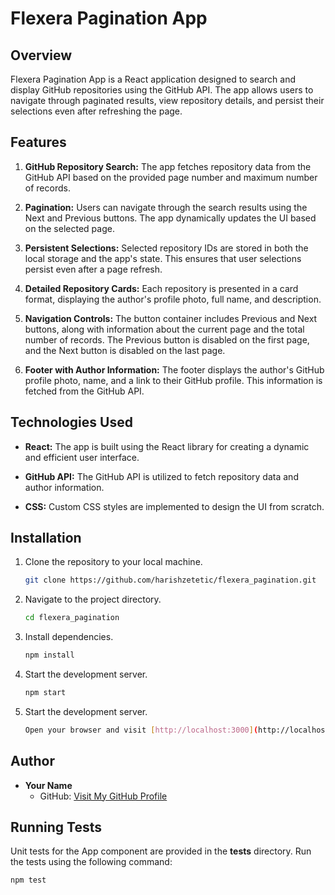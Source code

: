 # Flexera Pagination App

## Overview

Flexera Pagination App is a React application designed to search and display GitHub repositories using the GitHub API. The app allows users to navigate through paginated results, view repository details, and persist their selections even after refreshing the page.

## Features

1. **GitHub Repository Search:** The app fetches repository data from the GitHub API based on the provided page number and maximum number of records.

2. **Pagination:** Users can navigate through the search results using the Next and Previous buttons. The app dynamically updates the UI based on the selected page.

3. **Persistent Selections:** Selected repository IDs are stored in both the local storage and the app's state. This ensures that user selections persist even after a page refresh.

4. **Detailed Repository Cards:** Each repository is presented in a card format, displaying the author's profile photo, full name, and description.

5. **Navigation Controls:** The button container includes Previous and Next buttons, along with information about the current page and the total number of records. The Previous button is disabled on the first page, and the Next button is disabled on the last page.

6. **Footer with Author Information:** The footer displays the author's GitHub profile photo, name, and a link to their GitHub profile. This information is fetched from the GitHub API.

## Technologies Used

- **React:** The app is built using the React library for creating a dynamic and efficient user interface.

- **GitHub API:** The GitHub API is utilized to fetch repository data and author information.

- **CSS:** Custom CSS styles are implemented to design the UI from scratch.

## Installation

1. Clone the repository to your local machine.
   ```bash
   git clone https://github.com/harishzetetic/flexera_pagination.git

2. Navigate to the project directory.
   ```bash
   cd flexera_pagination

3. Install dependencies.
   ```bash
   npm install

4. Start the development server.
   ```bash
   npm start

5. Start the development server.
   ```bash
   Open your browser and visit [http://localhost:3000](http://localhost:3000) to view the app.

## Author

- **Your Name**
  - GitHub: [Visit My GitHub Profile](https://github.com/harishzetetic)

## Running Tests

Unit tests for the App component are provided in the __tests__ directory. Run the tests using the following command:

```bash
npm test





    


